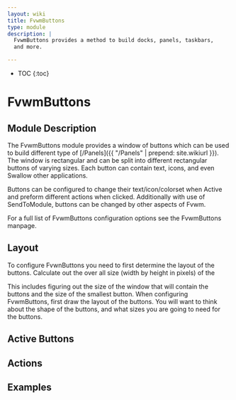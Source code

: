 ```yaml
---
layout: wiki
title: FvwmButtons
type: module
description: |
  FvwmButtons provides a method to build docks, panels, taskbars,
  and more.

---
```

* TOC
{:toc}

# FvwmButtons

## Module Description

The FvwmButtons module provides a window of buttons which can be used
to build different type of [/Panels]({{ "/Panels" | prepend: site.wikiurl }}).
The window is rectangular and can be split into different rectangular
buttons of varying sizes. Each button can contain text, icons, and even
Swallow other applications.

Buttons can be configured to change their text/icon/colorset when
Active and preform different actions when clicked. Additionally
with use of SendToModule, buttons can be changed by other aspects
of Fvwm.

For a full list of FvwmButtons configuration options see the
FvwmButtons manpage.

## Layout

To configure FvwnButtons you need to first determine the layout of the
buttons. Calculate out the over all size (width by height in pixels) of
the 

This includes figuring out the size of the window that will
contain the buttons and the size of the smallest button.
When configuring FvwmButtons, first draw the layout of the buttons.
You will want to think about the shape of the buttons, and what sizes
you are going to need for the buttons.

## Active Buttons

## Actions

## Examples
